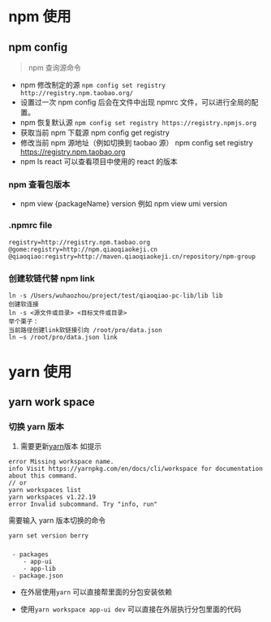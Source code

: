 <!--
 * @Description:
 * @Autor: 吴浩舟
 * @Date: 2021-12-09 16:01:17
 * @LastEditors: 吴浩舟
 * @LastEditTime: 2022-07-12 11:52:21
-->

# npm 使用

## npm config

> npm 查询源命令

- npm 修改制定的源 `npm config set registry http://registry.npm.taobao.org/ `
- 设置过一次 npm config 后会在文件中出现 npmrc 文件，可以进行全局的配置。
- npm 恢复默认源 `npm config set registry https://registry.npmjs.org `
- 获取当前 npm 下载源 npm config get registry
- 修改当前 npm 源地址（例如切换到 taobao 源） npm config set registry https://registry.npm.taobao.org
- npm ls react 可以查看项目中使用的 react 的版本

### npm 查看包版本

- npm view {packageName} version 例如 npm view umi version

### .npmrc file

```
registry=http://registry.npm.taobao.org
@gome:registry=http://npm.qiaoqiaokeji.cn
@qiaoqiao:registry=http://maven.qiaoqiaokeji.cn/repository/npm-group
```

### 创建软链代替 npm link

```
ln -s /Users/wuhaozhou/project/test/qiaoqiao-pc-lib/lib lib
创建软连接
ln -s <源文件或目录> <目标文件或目录>
举个栗子：
当前路径创建link软链接引向 /root/pro/data.json
ln –s /root/pro/data.json link
```

# yarn 使用

## yarn work space

### 切换 yarn 版本

1. 需要更新[yarn](https://yarnpkg.com/getting-started/install)版本
   如提示

```
error Missing workspace name.
info Visit https://yarnpkg.com/en/docs/cli/workspace for documentation about this command.
// or
yarn workspaces list
yarn workspaces v1.22.19
error Invalid subcommand. Try "info, run"
```

需要输入 yarn 版本切换的命令

```
yarn set version berry
```

###

```
 - packages
    - app-ui
    - app-lib
 - package.json
```

- 在外层使用`yarn` 可以直接帮里面的分包安装依赖

- 使用`yarn workspace app-ui dev` 可以直接在外层执行分包里面的代码
